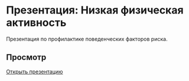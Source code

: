 # Презентация: Низкая физическая активность

Презентация по профилактике поведенческих факторов риска.

## Просмотр

[Открыть презентацию](https://Majorzxc.github.io/physical-activity-presentation/)
